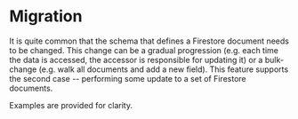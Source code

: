# Migration

It is quite common that the schema that defines a Firestore document needs to be changed. This change can be a gradual progression (e.g. each time the data is accessed, the accessor is responsible for updating it) or a bulk-change (e.g. walk all documents and add a new field). This feature supports the second case -- performing some update to a set of Firestore documents.

Examples are provided for clarity.

